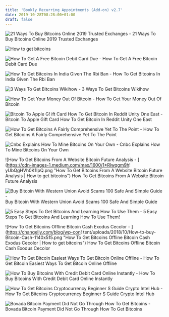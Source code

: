 ```yaml
---
title: 'Bookly Recurring Appointments (Add-on) v2.7'
date: 2019-10-28T08:28:00+01:00
draft: false
---
```


![21 Ways To Buy Bitcoins Online 2019 Trusted Exchanges - ](https://www.buybitcoinworldwide.com/img/goodicons/exchange.png "21 Ways To Buy Bitcoins Online 2019 Trusted Exchanges | How to get bitcoins") 21 Ways To Buy Bitcoins Online 2019 Trusted Exchanges

![How to get bitcoins](https://www.bitdegree.org/tutorials/wp-content/uploads/2018/05/How-to-Get-Bitcoin-3.png "How to get bitcoins") 

![How To Get A Free Bitcoin Debit Card Due - ](https://d1dh93s7n44ml6.cloudfront.net/blog/wp-content/uploads/2016/02/13041137/Bitcoin-Debit-Card-640x350.png "How To Get A Free Bitcoin Debit Card Due | How to get bitcoins") How To Get A Free Bitcoin Debit Card Due

![How To Get Bitcoins In India Given The Rbi Ban - ](https://blog.ipleaders.in/wp-content/uploads/2018/07/BV-Acharya-50.jpg "How To Get Bitcoins In India Given The Rbi Ban | How to get bitcoins") How To Get Bitcoins In India Given The Rbi Ban

![3 Ways To Get Bitcoins Wikihow - ](https://www.wikihow.com/images/thumb/1/17/Get-Bitcoins-Step-5-Version-2.jpg/aid4403346-v4-728px-Get-Bitcoins-Step-5-Version-2.jpg "3 Ways To Get Bitcoins Wikihow | How to get bitcoins") 3 Ways To Get Bitcoins Wikihow

![How To Get Your Money Out Of Bitcoin - ](https://i.kinja-img.com/gawker-media/image/upload/s--tdS_E5LS--/c_scale,f_auto,fl_progressive,q_80,w_800/r8yhkbjyij9ovegob5sb.png "How To Get Your Money Out Of Bitcoin | How to get bitcoins") How To Get Your Money Out Of Bitcoin

![Bitcoin To Apple G!   ift Card How To Get Bitcoin In Reddit Unity One East - ](https://i.redd.it/w3fmo0p3jyf21.png) Bitcoin To Apple Gift Card How To Get Bitcoin In Reddit Unity One East

![How To Get Bitcoins A Fairly Comprehensive Yet To The Point - ](http://www.startupshk.com/wp-content/uploads/2015/06/How-to-get-BTC.png "How To Get Bitcoins A Fairly Comprehensive Yet To The Point | How to get bitcoins") How To Get Bitcoins A Fairly Comprehensive Yet To The Point

![Cnbc Explains How To Mine Bitcoins On Your Own - ](https://fm.cnbc.com/applications/cnbc.com/resources/img/editorial/2013/04/29/100685077-GettyImages-167578473.jpg?v=1513024397 "Cnbc Explains How To Mine Bitcoins On Your Own | How to get bitcoins") Cnbc Explains How To Mine Bitcoins On Your Own

![How To Get Bitcoins From A Website Bitcoin Future Analysis - ](https://cdn-images-1.medium.com/max/1600/1*Rlwqgm9h!   yUbQgHVh0K1IpQ.png "How To Get Bitcoins From A Website Bitcoin Future Analysis | How to get bitcoins") How To Get Bitcoins From A Website Bitcoin Future Analysis

![Buy Bitcoin With Western Union Avoid Scams 100 Safe And Simple Guide - ](https://99bitcoins.com/wp-content/uploads/2014/01/buy-bitcoins-coinmama.jpg "Buy Bitcoin With Western Union Avoid Scams 100 Safe And Simple Guide | How to get bitcoins") Buy Bitcoin With Western Union Avoid Scams 100 Safe And Simple Guide

![5 Easy Steps To Get Bitcoins And Learning How To Use Them - ](https://www.weusecoins.com/images/bitcoinicons/wallet.png "5 Easy Steps To Get Bitcoins And Learning How To Use Them | How to get bitcoins") 5 Easy Steps To Get Bitcoins And Learning How To Use Them!

![How To Get Bitcoins Offline Bitcoin Cash Exodus Cecolor - ](https://changelly.com/blog/wp-con!   tent/uploads/2018/10/How-to-buy-Bitcoin-Cash-1140x515.png "How To Get Bitcoins Offline Bitcoin Cash Exodus Cecolor | How to get bitcoins") How To Get Bitcoins Offline Bitcoin Cash Exodus Cecolor

![How To Get Bitcoin Easiest Ways To Get Bitcoin Online Offline - ](https://www.bitdegree.org/tutorials/wp-content/uploads/2018/05/How-to-Get-Bitcoin.jpg "How To Get Bitcoin Easiest Ways To Get Bitcoin Online Offline | How to get bitcoins") How To Get Bitcoin Easiest Ways To Get Bitcoin Online Offline

![How To Buy Bitcoins With Credit Debit Card Online Instantly - ](https://buybitcoincard.com/wp-content/uploads/2017/06/purchase-bitcoins-through-247exchange.png "How To Buy Bitcoins With Credit Debit Card Online Instantly | How to get bitcoins") How To Buy Bitcoins With Credit Debit Card Online Instantly

![How To Get Bitcoins Cryptocurrency Beginner S Guide Crypto Intel Hub - ](https://i0.wp.com/cryptointelhub.com/wp-content/uploads/2018/08/HOW-TO-GET-BITCOINS.jpg?resize=900%2C500&ssl=1 "How To Get Bitcoins Cryptocurrency Beginner S Guide Crypto Intel Hub | How to get bitcoins") How To Get Bitcoins Cryptocurrency Beginner S Guide Crypto Intel Hub

![Bovada Bitcoin Payment Did Not Go Through How To Get Bitcoins - ](https://www.sportsbookpromocodes.com/wp-content/uploads/2018/04/BovadabitcoinDeposit.jpg "Bovada Bitcoin Payment Did Not Go Through How To Get Bitcoins | How to get bitcoins") Bovada Bitcoin Payment Did Not Go Through How To Get Bitcoins